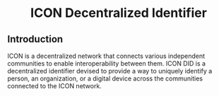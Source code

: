 

<h1 align="center">ICON Decentralized Identifier </h1>

## Introduction

ICON is a decentralized network that connects various independent communities to enable interoperability between them. ICON DID is a decentralized identifier devised to provide a way to uniquely identify a person, an organization, or a digital device across the communities connected to the ICON network.

